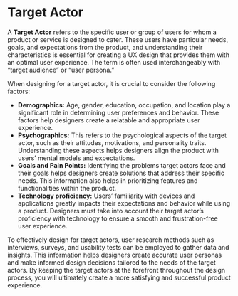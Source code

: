# Target Actor

A **Target Actor** refers to the specific user or group of users for whom a product or service is designed to cater. These users have particular needs, goals, and expectations from the product, and understanding their characteristics is essential for creating a UX design that provides them with an optimal user experience. The term is often used interchangeably with “target audience” or “user persona.”

When designing for a target actor, it is crucial to consider the following factors:

- **Demographics:** Age, gender, education, occupation, and location play a significant role in determining user preferences and behavior. These factors help designers create a relatable and appropriate user experience.
- **Psychographics:** This refers to the psychological aspects of the target actor, such as their attitudes, motivations, and personality traits. Understanding these aspects helps designers align the product with users’ mental models and expectations.
- **Goals and Pain Points:** Identifying the problems target actors face and their goals helps designers create solutions that address their specific needs. This information also helps in prioritizing features and functionalities within the product.
- **Technology proficiency:** Users’ familiarity with devices and applications greatly impacts their expectations and behavior while using a product. Designers must take into account their target actor’s proficiency with technology to ensure a smooth and frustration-free user experience.

To effectively design for target actors, user research methods such as interviews, surveys, and usability tests can be employed to gather data and insights. This information helps designers create accurate user personas and make informed design decisions tailored to the needs of the target actors. By keeping the target actors at the forefront throughout the design process, you will ultimately create a more satisfying and successful product experience.

